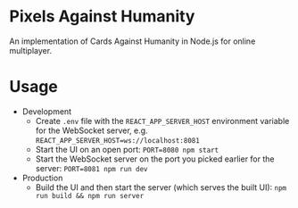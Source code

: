 Pixels Against Humanity
====
An implementation of Cards Against Humanity in Node.js for online multiplayer.

Usage
====
* Development
  * Create `.env` file with the `REACT_APP_SERVER_HOST` environment variable for the WebSocket server, e.g. `REACT_APP_SERVER_HOST=ws://localhost:8081`
  * Start the UI on an open port: `PORT=8080 npm start`
  * Start the WebSocket server on the port you picked earlier for the server: `PORT=8081 npm run dev`
* Production
  * Build the UI and then start the server (which serves the built UI): `npm run build && npm run server`
